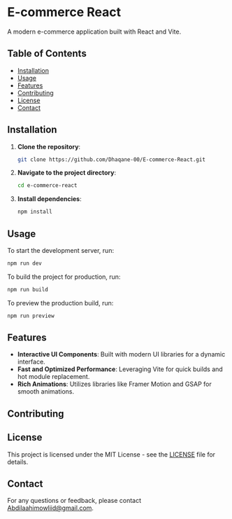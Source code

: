 # E-commerce React

A modern e-commerce application built with React and Vite.

## Table of Contents

- [Installation](#installation)
- [Usage](#usage)
- [Features](#features)
- [Contributing](#contributing)
- [License](#license)
- [Contact](#contact)

## Installation

1. **Clone the repository**:
   ```bash
   git clone https://github.com/Dhaqane-00/E-commerce-React.git
   ```
2. **Navigate to the project directory**:
   ```bash
   cd e-commerce-react
   ```
3. **Install dependencies**:
   ```bash
   npm install
   ```

## Usage

To start the development server, run:
```bash
npm run dev
```

To build the project for production, run:
```bash
npm run build
```

To preview the production build, run:
```bash
npm run preview
```

## Features

- **Interactive UI Components**: Built with modern UI libraries for a dynamic interface.
- **Fast and Optimized Performance**: Leveraging Vite for quick builds and hot module replacement.
- **Rich Animations**: Utilizes libraries like Framer Motion and GSAP for smooth animations.

## Contributing





## License

This project is licensed under the MIT License - see the [LICENSE](LICENSE) file for details.

## Contact

For any questions or feedback, please contact [Abdilaahimowliid@gmail.com](mailto:abdilaahimowliid@gmail.com).
